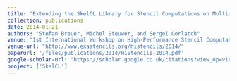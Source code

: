 ```yaml
---
title: "Extending the SkelCL Library for Stencil Computations on Multi-GPU Systems"
collection: publications
date: 2014-01-21
authors: "Stefan Breuer, Michel Steuwer, and Sergei Gorlatch"
venue: "1st International Workshop on High-Performance Stencil Computations (HiStencils) @ HiPEAC"
venue-url: "http://www.exastencils.org/histencils/2014/"
paperurl: '/files/publications/2014/HiStencils-2014.pdf'
google-scholar-url: "https://scholar.google.co.uk/citations?view_op=view_citation&hl=en&user=XdXJRZEAAAAJ&citation_for_view=XdXJRZEAAAAJ:Y0pCki6q_DkC"
project: ['SkelCL']
---
```

